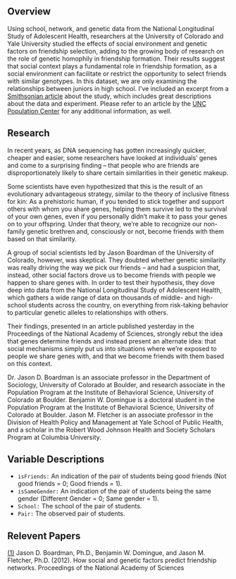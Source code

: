 ## Overview

Using school, network, and genetic data from the National Longitudinal Study of Adolescent Health, researchers at the University of Colorado and Yale University studied the effects of social environment and genetic factors on friendship selection, adding to the growing body of research on the role of genetic homophily in friendship formation. Their results suggest that social context plays a fundamental role in friendship formation, as a social environment can facilitate or restrict the opportunity to select friends with similar genotypes. In this dataset, we are only examining the relationships between juniors in high school. I've included an excerpt from a [Smithsonian article](https://www.smithsonianmag.com/science-nature/do-we-really-pick-our-friends-based-on-genetic-similarities-65880799/) about the study, which includes great descriptions about the data and experiment. Please refer to an article by the [UNC Population Center](http://www.cpc.unc.edu/projects/addhealth/news/add-health-study-do-we-really-pick-our-friends-based-on-genetic-similarities) for any additional information, as well.

## Research

In recent years, as DNA sequencing has gotten increasingly quicker, cheaper and easier, some researchers have looked at individuals’ genes and come to a surprising finding – that people who are friends are disproportionately likely to share certain similarities in their genetic makeup. 

Some scientists have even hypothesized that this is the result of an evolutionary advantageous strategy, similar to the theory of inclusive fitness for kin: As a prehistoric human, if you tended to stick together and support others with whom you share genes, helping them survive led to the survival of your own genes, even if you personally didn’t make it to pass your genes on to your offspring.  Under that theory, we’re able to recognize our non-family genetic brethren and, consciously or not, become friends with them based on that similarity.

A group of social scientists led by Jason Boardman of the University of Colorado, however, was skeptical.  They doubted whether genetic similarity was really driving the way we pick our friends – and had a suspicion that, instead, other social factors drove us to become friends with people we happen to share genes with.  In order to test their hypothesis, they dove deep into data from the National Longitudinal Study of Adolescent Health, which gathers a wide range of data on thousands of middle- and high-school students across the country, on everything from risk-taking behavior to particular genetic alleles to relationships with others.

Their findings, presented in an article published yesterday in the Proceedings of the National Academy of Sciences, strongly rebut the idea that genes determine friends and instead present an alternate idea: that social mechanisms simply put us into situations where we’re exposed to people we share genes with, and that we become friends with them based on this context.

Dr. Jason D. Boardman is an associate professor in the Department of Sociology, University of Colorado at Boulder, and research associate in the Population Program at the Institute of Behavioral Science, University of Colorado at Boulder.  Benjamin W. Domingue is a doctoral student in the Population Program at the Institute of Behavioral Science, University of Colorado at Boulder.  Jason M. Fletcher is an associate professor in the Division of Health Policy and Management at Yale School of Public Health, and a scholar in the Robert Wood Johnson Health and Society Scholars Program at Columbia University. 

## Variable Descriptions

- `isFriends:` An indication of the pair of students being good friends (Not good friends = 0; Good friends = 1).
- `isSameGender:` An indication of the pair of students being the same gender (Different Gender = 0; Same gender = 1).
- `School:` The school of the pair of students.
- `Pair:` The observed pair of students.

## Relevent Papers

[(1)](http://www.ncbi.nlm.nih.gov/pmc/articles/PMC3491494/) Jason D. Boardman, Ph.D., Benjamin W. Domingue, and Jason M. Fletcher, Ph.D. (2012). How social and genetic factors predict friendship networks. Proceedings of the National Academy of Sciences
